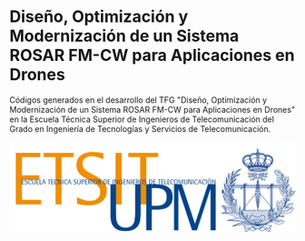 # Diseño, Optimización y Modernización de un Sistema ROSAR FM-CW para Aplicaciones en Drones
Códigos generados en el desarrollo del TFG "Diseño, Optimización y Modernización de un Sistema ROSAR FM-CW para Aplicaciones en Drones" en la Escuela Técnica Superior de Ingenieros de Telecomunicación
del Grado en Ingeniería de Tecnologías y Servicios de Telecomunicación.

![LogoEscuela](img/LOGO_ESCUELA.png)
